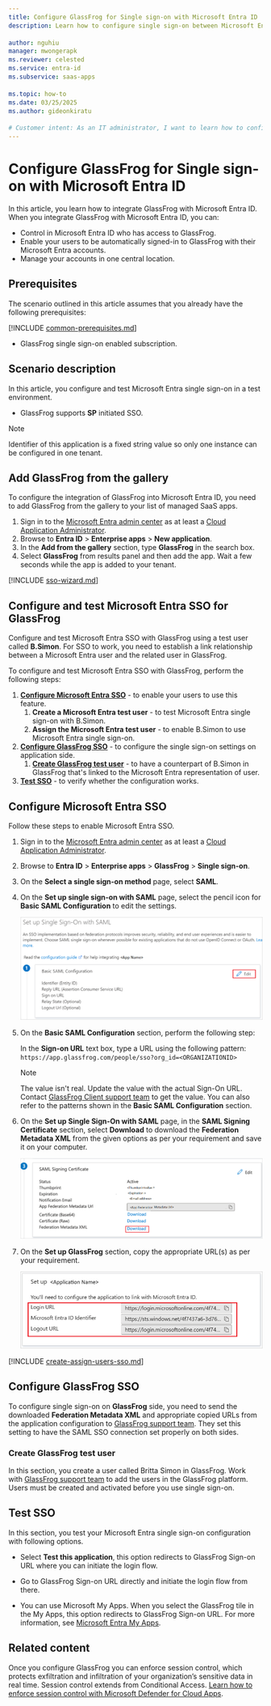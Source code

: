 ```yaml
---
title: Configure GlassFrog for Single sign-on with Microsoft Entra ID
description: Learn how to configure single sign-on between Microsoft Entra ID and GlassFrog.

author: nguhiu
manager: mwongerapk
ms.reviewer: celested
ms.service: entra-id
ms.subservice: saas-apps

ms.topic: how-to
ms.date: 03/25/2025
ms.author: gideonkiratu

# Customer intent: As an IT administrator, I want to learn how to configure single sign-on between Microsoft Entra ID and GlassFrog so that I can control who has access to GlassFrog, enable automatic sign-in with Microsoft Entra accounts, and manage my accounts in one central location.
---
```

# Configure GlassFrog for Single sign-on with Microsoft Entra ID

In this article,  you learn how to integrate GlassFrog with Microsoft Entra ID. When you integrate GlassFrog with Microsoft Entra ID, you can:

* Control in Microsoft Entra ID who has access to GlassFrog.
* Enable your users to be automatically signed-in to GlassFrog with their Microsoft Entra accounts.
* Manage your accounts in one central location.

## Prerequisites

The scenario outlined in this article assumes that you already have the following prerequisites:

[!INCLUDE [common-prerequisites.md](~/identity/saas-apps/includes/common-prerequisites.md)]
* GlassFrog single sign-on enabled subscription.

## Scenario description

In this article,  you configure and test Microsoft Entra single sign-on in a test environment.

* GlassFrog supports **SP** initiated SSO.

> [!NOTE]
> Identifier of this application is a fixed string value so only one instance can be configured in one tenant.

## Add GlassFrog from the gallery

To configure the integration of GlassFrog into Microsoft Entra ID, you need to add GlassFrog from the gallery to your list of managed SaaS apps.

1. Sign in to the [Microsoft Entra admin center](https://entra.microsoft.com) as at least a [Cloud Application Administrator](~/identity/role-based-access-control/permissions-reference.md#cloud-application-administrator).
1. Browse to **Entra ID** > **Enterprise apps** > **New application**.
1. In the **Add from the gallery** section, type **GlassFrog** in the search box.
1. Select **GlassFrog** from results panel and then add the app. Wait a few seconds while the app is added to your tenant.

 [!INCLUDE [sso-wizard.md](~/identity/saas-apps/includes/sso-wizard.md)]

<a name='configure-and-test-azure-ad-sso-for-glassfrog'></a>

## Configure and test Microsoft Entra SSO for GlassFrog

Configure and test Microsoft Entra SSO with GlassFrog using a test user called **B.Simon**. For SSO to work, you need to establish a link relationship between a Microsoft Entra user and the related user in GlassFrog.

To configure and test Microsoft Entra SSO with GlassFrog, perform the following steps:

1. **[Configure Microsoft Entra SSO](#configure-azure-ad-sso)** - to enable your users to use this feature.
    1. **Create a Microsoft Entra test user** - to test Microsoft Entra single sign-on with B.Simon.
    1. **Assign the Microsoft Entra test user** - to enable B.Simon to use Microsoft Entra single sign-on.
1. **[Configure GlassFrog SSO](#configure-glassfrog-sso)** - to configure the single sign-on settings on application side.
    1. **[Create GlassFrog test user](#create-glassfrog-test-user)** - to have a counterpart of B.Simon in GlassFrog that's linked to the Microsoft Entra representation of user.
1. **[Test SSO](#test-sso)** - to verify whether the configuration works.

<a name='configure-azure-ad-sso'></a>

## Configure Microsoft Entra SSO

Follow these steps to enable Microsoft Entra SSO.

1. Sign in to the [Microsoft Entra admin center](https://entra.microsoft.com) as at least a [Cloud Application Administrator](~/identity/role-based-access-control/permissions-reference.md#cloud-application-administrator).
1. Browse to **Entra ID** > **Enterprise apps** > **GlassFrog** > **Single sign-on**.
1. On the **Select a single sign-on method** page, select **SAML**.
1. On the **Set up single sign-on with SAML** page, select the pencil icon for **Basic SAML Configuration** to edit the settings.

   ![Edit Basic SAML Configuration](common/edit-urls.png)

1. On the **Basic SAML Configuration** section, perform the following step:

    In the **Sign-on URL** text box, type a URL using the following pattern:
    `https://app.glassfrog.com/people/sso?org_id=<ORGANIZATIONID>`

	> [!NOTE]
	> The value isn't real. Update the value with the actual Sign-On URL. Contact [GlassFrog Client support team](mailto:support@glassfrog.com) to get the value. You can also refer to the patterns shown in the **Basic SAML Configuration** section.

1. On the **Set up Single Sign-On with SAML** page, in the **SAML Signing Certificate** section, select **Download** to download the **Federation Metadata XML** from the given options as per your requirement and save it on your computer.

	![The Certificate download link](common/metadataxml.png)

6. On the **Set up GlassFrog** section, copy the appropriate URL(s) as per your requirement.

	![Copy configuration URLs](common/copy-configuration-urls.png)

<a name='create-an-azure-ad-test-user'></a>

[!INCLUDE [create-assign-users-sso.md](~/identity/saas-apps/includes/create-assign-users-sso.md)]

## Configure GlassFrog SSO

To configure single sign-on on **GlassFrog** side, you need to send the downloaded **Federation Metadata XML** and appropriate copied URLs from the application configuration to [GlassFrog support team](mailto:support@glassfrog.com). They set this setting to have the SAML SSO connection set properly on both sides.

### Create GlassFrog test user

In this section, you create a user called Britta Simon in GlassFrog. Work with [GlassFrog support team](mailto:support@glassfrog.com) to add the users in the GlassFrog platform. Users must be created and activated before you use single sign-on.

## Test SSO

In this section, you test your Microsoft Entra single sign-on configuration with following options. 

* Select **Test this application**, this option redirects to GlassFrog Sign-on URL where you can initiate the login flow. 

* Go to GlassFrog Sign-on URL directly and initiate the login flow from there.

* You can use Microsoft My Apps. When you select the GlassFrog tile in the My Apps, this option redirects to GlassFrog Sign-on URL. For more information, see [Microsoft Entra My Apps](/azure/active-directory/manage-apps/end-user-experiences#azure-ad-my-apps).

## Related content

Once you configure GlassFrog you can enforce session control, which protects exfiltration and infiltration of your organization’s sensitive data in real time. Session control extends from Conditional Access. [Learn how to enforce session control with Microsoft Defender for Cloud Apps](/cloud-app-security/proxy-deployment-aad).
